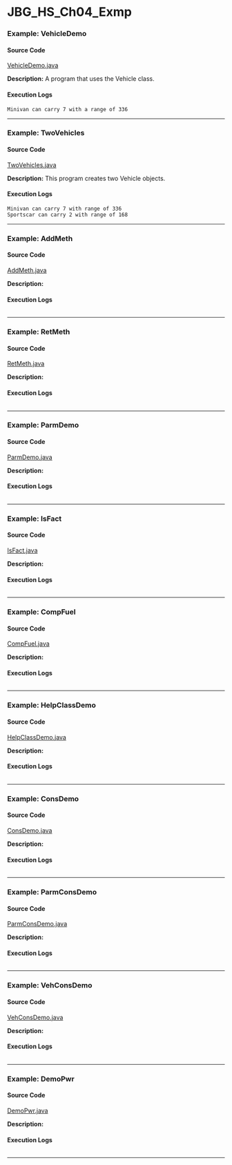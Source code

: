 # JBG_HS_Ch04_Exmp

### Example: VehicleDemo

#### Source Code
[VehicleDemo.java](./VehicleDemo.java)

**Description:** A program that uses the Vehicle class.

#### Execution Logs

```
Minivan can carry 7 with a range of 336
```

---

### Example: TwoVehicles

#### Source Code
[TwoVehicles.java](./TwoVehicles.java)

**Description:** This program creates two Vehicle objects.

#### Execution Logs

```
Minivan can carry 7 with range of 336
Sportscar can carry 2 with range of 168
```

---

### Example: AddMeth

#### Source Code
[AddMeth.java](./AddMeth.java)

**Description:** 

#### Execution Logs

```

```

---

### Example: RetMeth

#### Source Code
[RetMeth.java](./RetMeth.java)

**Description:** 

#### Execution Logs

```

```

---

### Example: ParmDemo

#### Source Code
[ParmDemo.java](./ParmDemo.java)

**Description:** 

#### Execution Logs

```

```

---

### Example: IsFact

#### Source Code
[IsFact.java](./IsFact.java)

**Description:** 

#### Execution Logs

```

```

---

### Example: CompFuel

#### Source Code
[CompFuel.java](./CompFuel.java)

**Description:** 

#### Execution Logs

```

```

---

### Example: HelpClassDemo

#### Source Code
[HelpClassDemo.java](./HelpClassDemo.java)

**Description:** 

#### Execution Logs

```

```

---

### Example: ConsDemo

#### Source Code
[ConsDemo.java](./ConsDemo.java)

**Description:** 

#### Execution Logs

```

```

---

### Example: ParmConsDemo

#### Source Code
[ParmConsDemo.java](./ParmConsDemo.java)

**Description:** 

#### Execution Logs

```

```

---

### Example: VehConsDemo

#### Source Code
[VehConsDemo.java](./VehConsDemo.java)

**Description:** 

#### Execution Logs

```

```

---

### Example: DemoPwr

#### Source Code
[DemoPwr.java](./DemoPwr.java)

**Description:** 

#### Execution Logs

```

```

---

